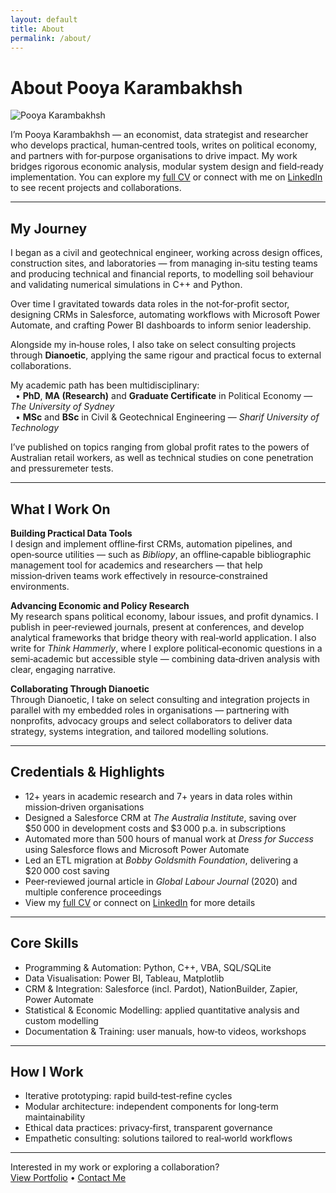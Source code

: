 ```yaml
---
layout: default
title: About
permalink: /about/
---
```


# About Pooya Karambakhsh

<img src="./assets/img/headshot_friendly.png" alt="Pooya Karambakhsh" class="main-photo">

I’m Pooya Karambakhsh — an economist, data strategist and researcher who develops practical, human‑centred tools, writes on political economy, and partners with for‑purpose organisations to drive impact. My work bridges rigorous economic analysis, modular system design and field‑ready implementation. You can explore my [full CV](./assets/docs/Pooya-Karambakhsh-CV.pdf) or connect with me on [LinkedIn](https://www.linkedin.com/in/pooya-karambakhsh) to see recent projects and collaborations.

---

## My Journey

I began as a civil and geotechnical engineer, working across design offices, construction sites, and laboratories — from managing in‑situ testing teams and producing technical and financial reports, to modelling soil behaviour and validating numerical simulations in C++ and Python.  

Over time I gravitated towards data roles in the not‑for‑profit sector, designing CRMs in Salesforce, automating workflows with Microsoft Power Automate, and crafting Power BI dashboards to inform senior leadership.  

Alongside my in‑house roles, I also take on select consulting projects through **Dianoetic**, applying the same rigour and practical focus to external collaborations.

My academic path has been multidisciplinary:  
&nbsp;&nbsp;• **PhD**, **MA (Research)** and **Graduate Certificate** in Political Economy — *The University of Sydney*  
&nbsp;&nbsp;• **MSc** and **BSc** in Civil & Geotechnical Engineering — *Sharif University of Technology*  

I’ve published on topics ranging from global profit rates to the powers of Australian retail workers, as well as technical studies on cone penetration and pressuremeter tests.

---

## What I Work On

**Building Practical Data Tools**  
I design and implement offline‑first CRMs, automation pipelines, and open‑source utilities — such as *Bibliopy*, an offline‑capable bibliographic management tool for academics and researchers — that help mission‑driven teams work effectively in resource‑constrained environments.

**Advancing Economic and Policy Research**  
My research spans political economy, labour issues, and profit dynamics. I publish in peer‑reviewed journals, present at conferences, and develop analytical frameworks that bridge theory with real‑world application. I also write for *Think Hammerly*, where I explore political‑economic questions in a semi‑academic but accessible style — combining data‑driven analysis with clear, engaging narrative.

**Collaborating Through Dianoetic**  
Through Dianoetic, I take on select consulting and integration projects in parallel with my embedded roles in organisations — partnering with nonprofits, advocacy groups and select collaborators to deliver data strategy, systems integration, and tailored modelling solutions.

---

## Credentials & Highlights

- 12+ years in academic research and 7+ years in data roles within mission‑driven organisations  
- Designed a Salesforce CRM at *The Australia Institute*, saving over $50 000 in development costs and $3 000 p.a. in subscriptions  
- Automated more than 500 hours of manual work at *Dress for Success* using Salesforce flows and Microsoft Power Automate  
- Led an ETL migration at *Bobby Goldsmith Foundation*, delivering a $20 000 cost saving  
- Peer‑reviewed journal article in *Global Labour Journal* (2020) and multiple conference proceedings  
- View my [full CV](/assets/docs/Pooya-Karambakhsh-CV.pdf) or connect on [LinkedIn](https://www.linkedin.com/in/pooya-karambakhsh) for more details  

---

## Core Skills

- Programming & Automation: Python, C++, VBA, SQL/SQLite  
- Data Visualisation: Power BI, Tableau, Matplotlib  
- CRM & Integration: Salesforce (incl. Pardot), NationBuilder, Zapier, Power Automate  
- Statistical & Economic Modelling: applied quantitative analysis and custom modelling  
- Documentation & Training: user manuals, how‑to videos, workshops  

---

## How I Work

- Iterative prototyping: rapid build‑test‑refine cycles  
- Modular architecture: independent components for long‑term maintainability  
- Ethical data practices: privacy‑first, transparent governance  
- Empathetic consulting: solutions tailored to real‑world workflows  

---

Interested in my work or exploring a collaboration?  
[View Portfolio](/portfolio) • [Contact Me](/contact)
